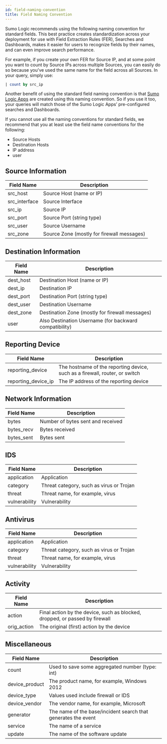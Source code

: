 ```yaml
---
id: field-naming-convention
title: Field Naming Convention
---
```



Sumo Logic recommends using the following naming convention for standard fields. This best practice creates standardization across your deployment for use with Field Extraction Rules (FER), Searches and Dashboards, makes it easier for users to recognize fields by their names, and can even improve search performance.

For example, if you create your own FER for Source IP, and at some point you want to count by Source IPs across multiple Sources, you can easily do so because you've used the same name for the field across all Sources. In your query, simply use:

```sql
| count by src_ip
```

Another benefit of using the standard field naming convention is that [Sumo Logic Apps](/docs/get-started/sumo-logic-apps) are created using this naming convention. So if you use it too, your queries will match those of the Sumo Logic Apps’ pre-configured searches and Dashboards.

If you cannot use all the naming conventions for standard fields, we recommend that you at least use the field name conventions for the following:

* Source Hosts
* Destination Hosts
* IP address
* user

## Source Information

| Field Name | Description |
|--|--|
| src_host | Source Host (name or IP) |
| src_interface  | Source Interface |
| src_ip | Source IP |
| src_port | Source Port (string type) |
| src_user | Source Username |
| src_zone | Source Zone (mostly for firewall messages) |

## Destination Information

| Field Name | Description |
|--|--|
| dest_host | Destination Host (name or IP) |
| dest_ip | Destination IP |
| dest_port | Destination Port (string type) |
| dest_user | Destination Username |
| dest_zone | Destination Zone (mostly for firewall messages) |
| user | Also Destination Username (for backward compatibility) |

## Reporting Device

| Field Name | Description |
|--|--|
| reporting_device | The hostname of the reporting device, such as a firewall, router, or switch |
| reporting_device_ip | The IP address of the reporting device |

## Network Information

| Field Name | Description |
|--|--|
| bytes | Number of bytes sent and received |
| bytes_recv | Bytes received |
| bytes_sent | Bytes sent |

## IDS

| Field Name | Description |
|--|--|
| application | Application |
| category | Threat category, such as virus or Trojan |
| threat | Threat name, for example, virus |
| vulnerability  | Vulnerability |

## Antivirus

| Field Name | Description |
|--|--|
| application | Application |
| category | Threat category, such as virus or Trojan |
| threat | Threat name, for example, virus |
| vulnerability  | Vulnerability |

## Activity

| Field Name | Description |
|--|--|
| action | Final action by the device, such as blocked, dropped, or passed by firewall |
| orig_action | The original (first) action by the device |

## Miscellaneous

| Field Name | Description |
|--|--|
| count | Used to save some aggregated number (type: int) |
| device_product | The product name, for example, Windows 2012 |
| device_type | Values used include firewall or IDS |
| device_vendor  | The vendor name, for example, Microsoft |
| generator | The name of the base/incident search that generates the event |
| service | The name of a service |
| update | The name of the software update |
